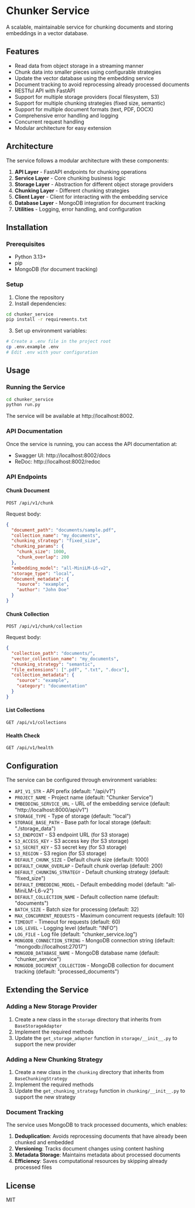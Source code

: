 # Chunker Service

A scalable, maintainable service for chunking documents and storing embeddings in a vector database.

## Features

- Read data from object storage in a streaming manner
- Chunk data into smaller pieces using configurable strategies
- Update the vector database using the embedding service
- Document tracking to avoid reprocessing already processed documents
- RESTful API with FastAPI
- Support for multiple storage providers (local filesystem, S3)
- Support for multiple chunking strategies (fixed size, semantic)
- Support for multiple document formats (text, PDF, DOCX)
- Comprehensive error handling and logging
- Concurrent request handling
- Modular architecture for easy extension

## Architecture

The service follows a modular architecture with these components:

1. **API Layer** - FastAPI endpoints for chunking operations
2. **Service Layer** - Core chunking business logic
3. **Storage Layer** - Abstraction for different object storage providers
4. **Chunking Layer** - Different chunking strategies
5. **Client Layer** - Client for interacting with the embedding service
6. **Database Layer** - MongoDB integration for document tracking
7. **Utilities** - Logging, error handling, and configuration

## Installation

### Prerequisites

- Python 3.13+
- pip
- MongoDB (for document tracking)

### Setup

1. Clone the repository
2. Install dependencies:

```bash
cd chunker_service
pip install -r requirements.txt
```

3. Set up environment variables:

```bash
# Create a .env file in the project root
cp .env.example .env
# Edit .env with your configuration
```

## Usage

### Running the Service

```bash
cd chunker_service
python run.py
```

The service will be available at http://localhost:8002.

### API Documentation

Once the service is running, you can access the API documentation at:

- Swagger UI: http://localhost:8002/docs
- ReDoc: http://localhost:8002/redoc

### API Endpoints

#### Chunk Document

```
POST /api/v1/chunk
```

Request body:

```json
{
  "document_path": "documents/sample.pdf",
  "collection_name": "my_documents",
  "chunking_strategy": "fixed_size",
  "chunking_params": {
    "chunk_size": 1000,
    "chunk_overlap": 200
  },
  "embedding_model": "all-MiniLM-L6-v2",
  "storage_type": "local",
  "document_metadata": {
    "source": "example",
    "author": "John Doe"
  }
}
```

#### Chunk Collection

```
POST /api/v1/chunk/collection
```

Request body:

```json
{
  "collection_path": "documents/",
  "vector_collection_name": "my_documents",
  "chunking_strategy": "semantic",
  "file_extensions": [".pdf", ".txt", ".docx"],
  "collection_metadata": {
    "source": "example",
    "category": "documentation"
  }
}
```

#### List Collections

```
GET /api/v1/collections
```

#### Health Check

```
GET /api/v1/health
```

## Configuration

The service can be configured through environment variables:

- `API_V1_STR` - API prefix (default: "/api/v1")
- `PROJECT_NAME` - Project name (default: "Chunker Service")
- `EMBEDDING_SERVICE_URL` - URL of the embedding service (default: "http://localhost:8000/api/v1")
- `STORAGE_TYPE` - Type of storage (default: "local")
- `STORAGE_BASE_PATH` - Base path for local storage (default: "./storage_data")
- `S3_ENDPOINT` - S3 endpoint URL (for S3 storage)
- `S3_ACCESS_KEY` - S3 access key (for S3 storage)
- `S3_SECRET_KEY` - S3 secret key (for S3 storage)
- `S3_REGION` - S3 region (for S3 storage)
- `DEFAULT_CHUNK_SIZE` - Default chunk size (default: 1000)
- `DEFAULT_CHUNK_OVERLAP` - Default chunk overlap (default: 200)
- `DEFAULT_CHUNKING_STRATEGY` - Default chunking strategy (default: "fixed_size")
- `DEFAULT_EMBEDDING_MODEL` - Default embedding model (default: "all-MiniLM-L6-v2")
- `DEFAULT_COLLECTION_NAME` - Default collection name (default: "documents")
- `BATCH_SIZE` - Batch size for processing (default: 32)
- `MAX_CONCURRENT_REQUESTS` - Maximum concurrent requests (default: 10)
- `TIMEOUT` - Timeout for requests (default: 60)
- `LOG_LEVEL` - Logging level (default: "INFO")
- `LOG_FILE` - Log file (default: "chunker_service.log")
- `MONGODB_CONNECTION_STRING` - MongoDB connection string (default: "mongodb://localhost:27017")
- `MONGODB_DATABASE_NAME` - MongoDB database name (default: "chunker_service")
- `MONGODB_DOCUMENT_COLLECTION` - MongoDB collection for document tracking (default: "processed_documents")

## Extending the Service

### Adding a New Storage Provider

1. Create a new class in the `storage` directory that inherits from `BaseStorageAdapter`
2. Implement the required methods
3. Update the `get_storage_adapter` function in `storage/__init__.py` to support the new provider

### Adding a New Chunking Strategy

1. Create a new class in the `chunking` directory that inherits from `BaseChunkingStrategy`
2. Implement the required methods
3. Update the `get_chunking_strategy` function in `chunking/__init__.py` to support the new strategy

### Document Tracking

The service uses MongoDB to track processed documents, which enables:

1. **Deduplication**: Avoids reprocessing documents that have already been chunked and embedded
2. **Versioning**: Tracks document changes using content hashing
3. **Metadata Storage**: Maintains metadata about processed documents
4. **Efficiency**: Saves computational resources by skipping already processed files

## License

MIT
